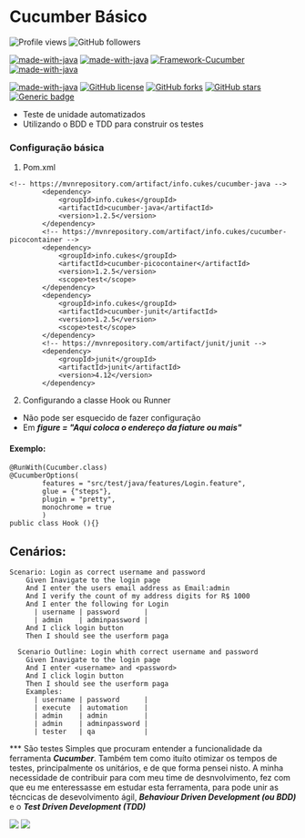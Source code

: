 # Cucumber Básico
![Profile views](https://visitor-badge.glitch.me/badge?page_id=edufelizardo1.visitor-CucumberBasic)
![GitHub followers](https://img.shields.io/github/followers/edufelizardo1?style=social)
<!-- ![Profile views](https://gpvc.arturio.dev/edufelizardo1) -->
[![made-with-java](https://img.shields.io/badge/Languager-Java-1f425f.svg)](https://www.oracle.com/br/java/technologies/javase-jdk8-doc-downloads.html)
[![made-with-java](https://img.shields.io/badge/framework-Gherkin-1f425f.svg)](https://cucumber.io/docs/gherkin/)
[![Framework-Cucumber](https://img.shields.io/badge/framework-Cucumber-1f425f.svg)](https://cucumber.io/)
[![made-with-java](https://img.shields.io/badge/framework-JUnit-1f425f.svg)](https://junit.org/junit4/)
<!-- ![Profile views](https://gpvc.arturio.dev/edufelizardo1) -->
[![made-with-java](https://img.shields.io/badge/ide-Intellij-1f425f.svg)](https://www.jetbrains.com/)
[![GitHub license](https://img.shields.io/github/license/edufelizardo1/CucumberBasic)](https://github.com/edufelizardo1/CucumberBasic/blob/main/LICENSE)
[![GitHub forks](https://img.shields.io/github/forks/edufelizardo1/CucumberBasic)](https://github.com/edufelizardo1/CucumberBasic/network)
[![GitHub stars](https://img.shields.io/github/stars/edufelizardo1/CucumberBasic)](https://github.com/edufelizardo1/CucumberBasic/stargazers)
[![Generic badge](https://img.shields.io/static/v1?label=build&message=success&color=<COLOR>)]()



* Teste de unidade automatizados
* Utilizando o BDD e TDD para construir os testes

### Configuração básica
1. Pom.xml
~~~
<!-- https://mvnrepository.com/artifact/info.cukes/cucumber-java -->
        <dependency>
            <groupId>info.cukes</groupId>
            <artifactId>cucumber-java</artifactId>
            <version>1.2.5</version>
        </dependency>
        <!-- https://mvnrepository.com/artifact/info.cukes/cucumber-picocontainer -->
        <dependency>
            <groupId>info.cukes</groupId>
            <artifactId>cucumber-picocontainer</artifactId>
            <version>1.2.5</version>
            <scope>test</scope>
        </dependency>
        <dependency>
            <groupId>info.cukes</groupId>
            <artifactId>cucumber-junit</artifactId>
            <version>1.2.5</version>
            <scope>test</scope>
        </dependency>
        <!-- https://mvnrepository.com/artifact/junit/junit -->
        <dependency>
            <groupId>junit</groupId>
            <artifactId>junit</artifactId>
            <version>4.12</version>
        </dependency>
~~~
2. Configurando a classe Hook ou Runner
* Não pode ser esquecido de fazer configuração
* Em ***figure = "Aqui coloca o endereço da fiature ou mais"*** 
#### Exemplo:
~~~
@RunWith(Cucumber.class)
@CucumberOptions(
        features = "src/test/java/features/Login.feature",
        glue = {"steps"},
        plugin = "pretty",
        monochrome = true
        )
public class Hook (){}
~~~~
## Cenários:
~~~
Scenario: Login as correct username and password
    Given Inavigate to the login page
    And I enter the users email address as Email:admin
    And I verify the count of my address digits for R$ 1000
    And I enter the following for Login
      | username | password      |
      | admin    | adminpassword |
    And I click login button
    Then I should see the userform paga

  Scenario Outline: Login whith correct username and password
    Given Inavigate to the login page
    And I enter <username> and <password>
    And I click login button
    Then I should see the userform paga
    Examples:
      | username | password      |
      | execute  | automation    |
      | admin    | admin         |
      | admin    | adminpassword |
      | tester   | qa            |
~~~

*** São testes Simples que procuram entender a funcionalidade da ferramenta ***Cucumber***. Também tem como ituíto otimizar 
os tempos de testes, principalmente os unitários, e de que forma pensei nisto. A minha necessidade de contribuir para 
com meu time de desnvolvimento, fez com que eu me enteressasse em estudar esta ferramenta, para pode unir as técncicas 
de desevolvimento ágil, ***Behaviour Driven Development (ou BDD)*** e o ***Test Driven Development (TDD)***

[<img src="https://img.shields.io/badge/linkedin-%230077B5.svg?&style=for-the-badge&logo=linkedin&logoColor=white" />](https://www.linkedin.com/in/eduardo-felizardo-c%C3%A2ndido-28b16122)
[<img src="https://img.shields.io/badge/Gmail-D14836?style=for-the-badge&logo=gmail&logoColor=white" />](edufelizardo1@gmail.com)